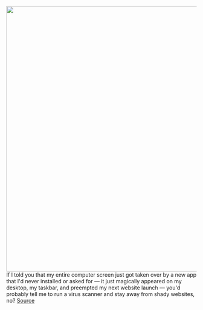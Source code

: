 <img src='https://cdn.vox-cdn.com/thumbor/R0qiSAgr5D46xD_2eMtQu5gOGVg=/0x0:2040x1360/1200x800/filters:focal(857x517:1183x843)/cdn.vox-cdn.com/uploads/chorus_image/image/67011754/acastro_200207_3900_Edge_0001.0.0.jpg' width='700px' /><br/>
If I told you that my entire computer screen just got taken over by a new app that I'd never installed or asked for — it just magically appeared on my desktop, my taskbar, and preempted my next website launch — you'd probably tell me to run a virus scanner and stay away from shady websites, no?
<a href='https://www.theverge.com/21310611/microsoft-edge-browser-forced-update-chromium-editorial'> Source <a/>